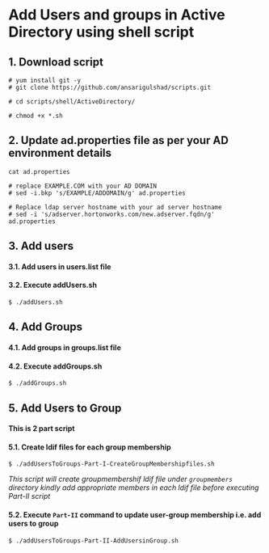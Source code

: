 # Add Users and groups in Active Directory using shell script

## 1. Download script
```
# yum install git -y
# git clone https://github.com/ansarigulshad/scripts.git

# cd scripts/shell/ActiveDirectory/

# chmod +x *.sh
```
## 2. Update ad.properties file as per your AD environment details
```
cat ad.properties

# replace EXAMPLE.COM with your AD DOMAIN
# sed -i.bkp 's/EXAMPLE/ADDOMAIN/g' ad.properties

# Replace ldap server hostname with your ad server hostname
# sed -i 's/adserver.hortonworks.com/new.adserver.fqdn/g' ad.properties
```

## 3. Add users
####  3.1. Add users in users.list file
####  3.2. Execute addUsers.sh
```
$ ./addUsers.sh
```

## 4. Add Groups
####  4.1. Add groups in groups.list file
####  4.2. Execute addGroups.sh
```
$ ./addGroups.sh
```
## 5. Add Users to Group
#### This is 2 part script
#### 5.1. Create ldif files for each group membership
```
$ ./addUsersToGroups-Part-I-CreateGroupMembershipfiles.sh
```
_This script will create groupmembershif ldif file under `groupmembers` directory_
_kindly add appropriate members in each ldif file before executing Part-II script_

#### 5.2. Execute `Part-II` command to update user-group membership i.e. add users to group
```
$ ./addUsersToGroups-Part-II-AddUsersinGroup.sh
```

